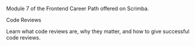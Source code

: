 Module 7 of the Frontend Career Path offered on Scrimba.

Code Reviews

Learn what code reviews are, why they matter, and how to give successful code reviews.
